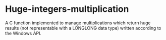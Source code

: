 # Huge-integers-multiplication

A C function implemented to manage multiplications which return huge results (not representable with a LONGLONG data type) written 
according to the Windows API.



